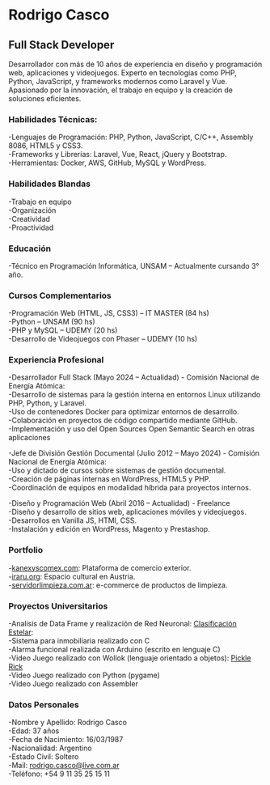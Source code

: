 # Rodrigo Casco 
## Full Stack Developer

Desarrollador con más de 10 años de experiencia en diseño y programación web, aplicaciones y videojuegos. Experto en tecnologías como PHP, Python, JavaScript, y frameworks modernos como Laravel y Vue. Apasionado por la innovación, el trabajo en equipo y la creación de soluciones eficientes.

### Habilidades Técnicas:

-Lenguajes de Programación: PHP, Python, JavaScript, C/C++, Assembly 8086, HTML5 y CSS3. <br>
-Frameworks y Librerías: Laravel, Vue, React, jQuery y Bootstrap.<br>
-Herramientas: Docker, AWS, GitHub, MySQL y WordPress.<br>

### Habilidades Blandas

-Trabajo en equipo<br>
-Organización<br>
-Creatividad<br>
-Proactividad<br>

### Educación

-Técnico en Programación Informática, UNSAM – Actualmente cursando 3° año.

### Cursos Complementarios

-Programación Web (HTML, JS, CSS3) – IT MASTER (84 hs)<br>
-Python – UNSAM (90 hs)<br>
-PHP y MySQL – UDEMY (20 hs)<br>
-Desarrollo de Videojuegos con Phaser – UDEMY (10 hs)<br>

### Experiencia Profesional

-Desarrollador Full Stack (Mayo 2024 – Actualidad) - Comisión Nacional de Energía Atómica:<br>
  -Desarrollo de sistemas para la gestión interna en entornos Linux utilizando PHP, Python, y Laravel.<br>
  -Uso de contenedores Docker para optimizar entornos de desarrollo.<br>
  -Colaboración en proyectos de código compartido mediante GitHub.<br>
  -Implementación y uso del Open Sources Open Semantic Search en otras aplicaciones<br>

-Jefe de División Gestión Documental (Julio 2012 – Mayo 2024) - Comisión Nacional de Energía Atómica:<br>
  -Uso y dictado de cursos sobre sistemas de gestión documental.<br>
  -Creación de páginas internas en WordPress, HTML5 y PHP.<br>
  -Coordinación de equipos en modalidad híbrida para proyectos internos.<br>

-Diseño y Programación Web (Abril 2016 – Actualidad) - Freelance<br>
  -Diseño y desarrollo de sitios web, aplicaciones móviles y videojuegos.<br>
  -Desarrollos en Vanilla JS, HTMl, CSS.<br>
  -Instalación y edición en WordPress, Magento y Prestashop.<br>

### Portfolio

-[kanexyscomex.com](https://kanexyscomex.com/): Plataforma de comercio exterior. <br>
-[iraru.org](https://www.iraru.org/): Espacio cultural en Austria. <br>
-[servidorlimpieza.com.ar](https://servidorlimpieza.com.ar/): e-commerce de productos de limpieza. <br>

### Proyectos Universitarios

-Analisis de Data Frame y realización de Red Neuronal: [Clasificación Estelar](https://github.com/casquifer/clasificacion_estelar/blob/main/Analisis_Data_Frame.ipynb):<br>
-Sistema para inmobiliaria realizado con C<br>
-Alarma funcional realizada con Arduino (escrito en lenguaje C)<br>
-Video Juego realizado con Wollok (lenguaje orientado a objetos): [Pickle Rick](https://github.com/algo1unsam/tp-game-s224-PlapGames)<br>
-Video Juego realizado con Python (pygame)<br>
-Video Juego realizado con Assembler<br>

### Datos Personales

-Nombre y Apellido: Rodrigo Casco<br>
-Edad: 37 años<br>
-Fecha de Nacimiento: 16/03/1987<br>
-Nacionalidad: Argentino<br>
-Estado Civil: Soltero<br>
-Mail: rodrigo.casco@live.com.ar<br>
-Teléfono: +54 9 11 35 25 15 11<br>
